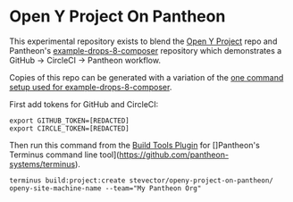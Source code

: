 # Open Y Project On Pantheon

This experimental repository exists to blend the [Open Y Project](https://github.com/ymcatwincities/openy-project) repo and Pantheon's [example-drops-8-composer](https://github.com/pantheon-systems/example-drops-8-composer) repository which demonstrates a GitHub -> CircleCI -> Pantheon workflow.

Copies of this repo can be generated with a variation of the [one command setup used for example-drops-8-composer](https://github.com/pantheon-systems/example-drops-8-composer#one-command-setup).

First add tokens for GitHub and CircleCI:

```
export GITHUB_TOKEN=[REDACTED]
export CIRCLE_TOKEN=[REDACTED]
```

Then run this command from the [Build Tools Plugin](https://github.com/pantheon-systems/terminus-build-tools-plugin) for []Pantheon's Terminus command line tool](https://github.com/pantheon-systems/terminus).

```
terminus build:project:create stevector/openy-project-on-pantheon/ openy-site-machine-name --team="My Pantheon Org"
```
